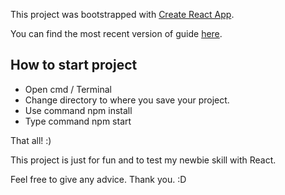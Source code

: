 This project was bootstrapped with [Create React App](https://github.com/facebookincubator/create-react-app).

You can find the most recent version of guide [here](https://github.com/facebookincubator/create-react-app/blob/master/packages/react-scripts/template/README.md).

## How to start project

- Open cmd / Terminal 
- Change directory to where you save your project.
- Use command npm install
- Type command npm start

That all! :)

This project is just for fun and to test my newbie skill with React.

Feel free to give any advice. Thank you. :D
